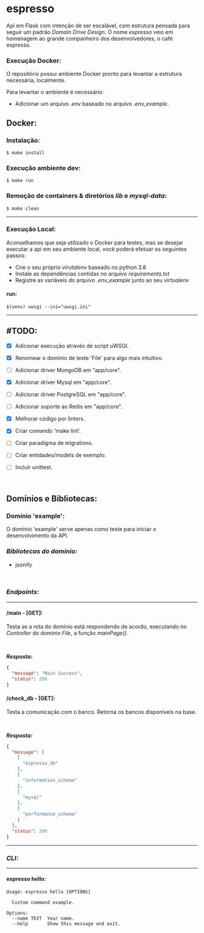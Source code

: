 # espresso
Api em Flask com intenção de ser escalável, com estrutura pensada para seguir um padrão *Domain Drive Design*. O nome *espresso* veio em homenagem ao grande companheiro dos desenvolvedores, o café expresso.

### Execução Docker:
O repositório possui ambiente Docker pronto para levantar a estrutura necessária, localmente. 

Para levantar o ambiente é necessário:
- Adicionar um arquivo *.env* baseado no arquivo *.env_example*.

## Docker:

### Instalação:
`$ make install`

### Execução ambiente dev:
`$ make run`

### Remoção de containers & diretórios *lib* e *mysql-data*:
`$ make clean`

---

### Execução Local:
Aconselhamos que seja utilizado o Docker para testes, mas se desejar executar a api em seu ambiente local, você poderá efetuar os seguintes passos:
- Crie o seu próprio *virutalenv* baseado no python 3.8
- Instale as dependências contidas no arquivo *requirements.txt*
- Registre as variáveis do arquivo *.env_example* junto ao seu *virtualenv*

#### run:
`$(venv) uwsgi --ini="uwsgi.ini"`

---

## #TODO:
- [x] Adicionar execução através de script uWSGI.
- [x] Renomear o domínio de teste 'File' para algo mais intuitivo.
- [ ] Adicionar driver MongoDB em "app/core".
- [x] Adicionar driver Mysql em "app/core".
- [ ] Adicionar driver PostgreSQL em "app/core".
- [ ] Adicionar suporte ao Redis em "app/core".
- [x] Melhorar código por linters.
- [x] Criar comando 'make lint'.
- [ ] Criar paradigma de migrations.
- [ ] Criar entidades/models de exemplo.
- [ ] Incluír unittest.


<br>

## Domínios e Bibliotecas:

### Domínio 'example':
O domínio 'example' serve apenas como teste para iniciar o desenvolvimento da API.

### *Bibliotecas do domínio:*
- jsonify

<br>

### *Endpoints:*

---

#### /main - [GET]:
Testa se a rota do domínio está respondendo de acordo, executando no *Controller* do domínio *File*, a função *mainPage()*.

<br>

***Resposta:***
```json
{
  "message": "Main Success",
  "status": 200
}
```

#### /check_db - [GET]:
Testa a comunicação com o banco. Retorna os bancos disponíveis na base.

<br>

***Resposta:***
```json
{
  "message": [
    [
      "espresso_db"
    ],
    [
      "information_schema"
    ],
    [
      "mysql"
    ],
    [
      "performance_schema"
    ]
  ],
  "status": 200
}
```

---

### *CLI:*

---

#### espresso hello:
```
Usage: espresso hello [OPTIONS]

  Custom command example.

Options:
  --name TEXT  Your name.
  --help       Show this message and exit.
```